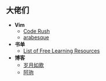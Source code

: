 ## 大佬们

- **Vim**
    - [Code Rush](http://foocoder.com)
    - [arabesque](https://sanctum.geek.nz/arabesque)
- **书单**
    - [List of Free Learning Resources](https://github.com/EbookFoundation/free-programming-books)
- **博客**
    - [岁月如歌](http://lovenight.github.io)
    - [阿驹](http://aju.space)
